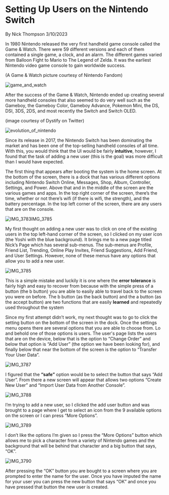 # Setting Up Users on the Nintendo Switch

By Nick Thompson 3/10/2023

In 1980 Nintendo released the very first handheld game console called the Game & Watch. There were 59 different versions and each of them contained a single game, a clock, and an alarm. The different games varied from Balloon Fight to Mario to The Legend of Zelda. It was the earliest Nintendo video game console to gain worldwide success. 

(A Game & Watch picture courtesy of Nintendo Fandom)

![game_and_watch](assets/game_and_watch.jpg)


After the success of the Game & Watch, Nintendo ended up creating several more handheld consoles that also seemed to do very well such as the Gameboy, the Gameboy Color, Gameboy Advance, Pokemon Mini, the DS, DSI, 3DS, 2DS, and most recently the Switch and Switch OLED. 

(image courtesy of Dystify on Twitter)

![evolution_of_nintendo](assets/evolution_of_nintendo.jpg)


Since its release in 2017, the Nintendo Switch has been dominating the market and has been one of the top-selling handheld consoles of all time. With this, you would think that the UI would be fairly **intuitive**, however, I found that the task of adding a new user (this is the goal)  was more difficult than I would have expected. 

The first thing that appears after booting the system is the home screen. At the bottom of the screen, there is a dock that has various different options including Nintendo Switch Online, Messages, Shop, Album, Controller, Settings, and Power. Above that and in the middle of the screen are the various games and apps. In the top right corner of the screen, there’s the time, whether or not there’s wifi (if there is wifi, the strength), and the battery percentage. In the top left corner of the screen, there are any users that are on the console.

![IMG_3783IMG_3785](assets/IMG_3783.jpg)

My first thought on adding a new user was to click on one of the existing users in the top left-hand corner of the screen, so I clicked on my user icon (the Yoshi with the blue background). It brings me to a new page titled Nick’s Page which has several sub-menus. The sub-menus are Profile, Friend List, Trending, Online Play Invites, Friend Suggestions, Add Friend, and User Settings. However, none of these menus have any options that allow you to add a new user.

![IMG_3785](assets/IMG_3785.jpg)

This is a simple mistake and luckily it is one where the **error tolerance** is fairly high and easy to recover from because with the simple press of a button (the b button) you are able to easily able to travel back to the screen you were on before. The b button (as the back button) and the a button (as the accept button) are two functions that are easily **learned** and repeatedly used throughout the system 

Since my first attempt didn’t work, my next thought was to go to click the setting button on the bottom of the screen in the dock. Once the settings menu opens there are several options that you are able to choose from. Lo and behold one of those options is users. The user's page lists the users that are on the device, below that is the option to “Change Order” and below that option is “Add User” (the option we have been looking for), and finally below that near the bottom of the screen is the option to “Transfer Your User Data”. 

![IMG_3787](assets/IMG_3787.jpg)

I figured that the **“safe”** option would be to select the button that says “Add User”. From there a new screen will appear that allows two options “Create New User” and “Import User Data from Another Console”. 

![IMG_3788](assets/IMG_3788.jpg)

I’m trying to add a new user, so I clicked the add user button and was brought to a page where I get to select an icon from the 9 available options on the screen or I can press “More Options”. 

![IMG_3789](assets/IMG_3789.jpg)

I don’t like the options I’m given so I press the “More Options” button which allows me to pick a character from a variety of Nintendo games and the background that will be behind that character and a big button that says, “OK”. 

![IMG_3790](assets/IMG_3790.jpg)

After pressing the “OK” button you are bought to a screen where you are prompted to enter the name for the user. Once you have imputed the name for your user you can press the new button that says “OK” and once you have pressed that button the new user is created. 


